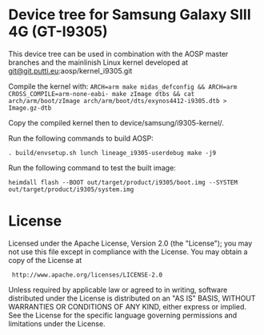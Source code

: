 # Device tree for Samsung Galaxy SIII 4G (GT-I9305)

This device tree can be used in combination with the AOSP master
branches and the mainlinish Linux kernel developed at
git@git.putti.eu:aosp/kernel_i9305.git

Compile the kernel with: `ARCH=arm make midas_defconfig && ARCH=arm CROSS_COMPILE=arm-none-eabi- make zImage dtbs && cat arch/arm/boot/zImage arch/arm/boot/dts/exynos4412-i9305.dtb > Image.gz-dtb`

Copy the compiled kernel then to device/samsung/i9305-kernel/.

Run the following commands to build AOSP:

`
. build/envsetup.sh
lunch lineage_i9305-userdebug
make -j9
`

Run the following command to test the built image:

`heimdall flash --BOOT out/target/product/i9305/boot.img --SYSTEM out/target/product/i9305/system.img`

# License

Licensed under the Apache License, Version 2.0 (the "License");
you may not use this file except in compliance with the License.
You may obtain a copy of the License at

     http://www.apache.org/licenses/LICENSE-2.0

Unless required by applicable law or agreed to in writing, software
distributed under the License is distributed on an "AS IS" BASIS,
WITHOUT WARRANTIES OR CONDITIONS OF ANY KIND, either express or implied.
See the License for the specific language governing permissions and
limitations under the License.
